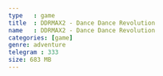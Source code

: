 ```yaml
---
type   : game
title  : DDRMAX2 - Dance Dance Revolution
name   : DDRMAX2 - Dance Dance Revolution
categories: [game]
genre: adventure
telegram : 333
size: 683 MB
---
```




